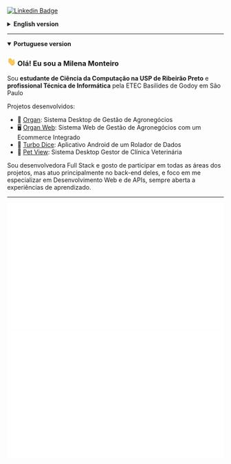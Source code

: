 <p><a href="https://www.linkedin.com/in/milenarmonteiro/"><img src="https://img.shields.io/badge/-milenarmonteiro-blue?style=flat-square&amp;logo=Linkedin&amp;logoColor=white&amp;link=https://www.linkedin.com/in/milenarmonteiro/" alt="Linkedin Badge"></a> </p>

<details>
  <summary><strong>English version</strong></summary>
  
  ### <img src="https://raw.githubusercontent.com/ABSphreak/ABSphreak/master/gifs/Hi.gif" height="20px" width="20px"> Heya! I'm Milena Monteiro


I'm a **Computer Science undergrad student at USP** and I'm an **associate in Computer Technology** from ETEC Basilides de Godoy in São Paulo

Developed projects:
- 🌱 [Organ](https://github.com/experiencesystems/organ): Agribusiness Desktop Management System
- 🖥️ [Organ Web](https://github.com/experiencesystems/organ-web): Agribusiness Web Management System, Ecommerce-Integrated
- 🎲 [Turbo Dice](https://github.com/milenamonteiro/turbo-dice): Dice Roller Android App
- 🐾 [Pet View](https://github.com/milenamonteiro/pet-view): Veterinary Clinic Desktop Management System

I'm a Full Stack Developer and I like to contribute to all areas of my projects, but I work majorly on their back-end. I'm focused on specializing myself in Web and API Development, always open to learning experiences.
</details>

---

<details open>
<summary><strong>Portuguese version</strong></summary>

### <img src="https://raw.githubusercontent.com/ABSphreak/ABSphreak/master/gifs/Hi.gif" height="20px" width="20px"> Olá! Eu sou a Milena Monteiro


Sou **estudante de Ciência da Computação na USP de Ribeirão Preto** e **profissional Técnica de Informática** pela ETEC Basilides de Godoy em São Paulo

Projetos desenvolvidos:
- 🌱 [Organ](https://github.com/experiencesystems/organ): Sistema Desktop de Gestão de Agronegócios
- 🖥️ [Organ Web](https://github.com/experiencesystems/organ-web): Sistema Web de Gestão de Agronegócios com um Ecommerce Integrado
- 🎲 [Turbo Dice](https://github.com/milenamonteiro/turbo-dice): Aplicativo Android de um Rolador de Dados
- 🐾 [Pet View](https://github.com/milenamonteiro/pet-view): Sistema Desktop Gestor de Clínica Veterinária

Sou desenvolvedora Full Stack e gosto de participar em todas as áreas dos projetos, mas atuo principalmente no back-end deles, e foco em me especializar em Desenvolvimento Web e de APIs, sempre aberta a experiências de aprendizado.
</details>

<!--
**milenamonteiro/milenamonteiro** is a ✨ _special_ ✨ repository because its `README.md` (this file) appears on your GitHub profile.

Here are some ideas to get you started:

- 🔭 I’m currently working on ...
- 🌱 I’m currently learning ...
- 👯 I’m looking to collaborate on ...
- 🤔 I’m looking for help with ...
- 💬 Ask me about ...
- 📫 How to reach me: ...
- 😄 Pronouns: ...
- ⚡ Fun fact: ...
-->

---

![](https://raw.githubusercontent.com/milenamonteiro/github-stats-transparent/output/generated/overview.svg)
![](https://raw.githubusercontent.com/milenamonteiro/github-stats-transparent/output/generated/languages.svg)
